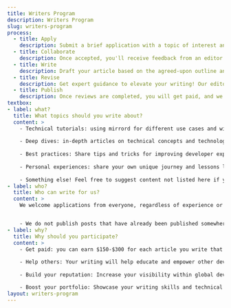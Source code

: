 ```yaml
---
title: Writers Program
description: Writers Program
slug: writers-program
process:
  - title: Apply
    description: Submit a brief application with a topic of interest and an outline, along with a writing sample that showcases your experience and writing skills.
  - title: Collaborate
    description: Once accepted, you'll receive feedback from an editor who will guide you through the writing process. They will help you refine your chosen topic and outline and offer feedback throughout the writing stage.
  - title: Write
    description: Draft your article based on the agreed-upon outline and style guide. Submit your draft for review and feedback.
  - title: Revise
    description: Get expert guidance to elevate your writing! Our editors will offer insightful feedback to help polish your article for publication.
  - title: Publish
    description: Once reviews are completed, you will get paid, and we'll publish the article and promote it across all of our channels.
textbox:
- label: what?
  title: What topics should you write about?
  content: >
    - Technical tutorials: using mirrord for different use cases and within different stacks.
  
    - Deep dives: in-depth articles on technical concepts and technologies.
    
    - Best practices: Share tips and tricks for improving developer experience.
    
    - Personal experiences: share your own unique journey and lessons learned using mirrord in your software development cycle.
    
    - Something else! Feel free to suggest content not listed here if you think it might be appropriate and interesting to our target audience.
- label: who?
  title: Who can write for us?
  content: >
    We welcome applications from everyone, regardless of experience or role. All we ask is that you be comfortable with receiving feedback on your writing.


    - We do not publish posts that have already been published somewhere else.
- label: why?
  title: Why should you participate?
  content: >
    - Get paid: you can earn $150-$300 for each article you write that gets published.
    
    - Help others: Your writing will help educate and empower other developers.
    
    - Build your reputation: Increase your visibility within global developer communities.

    - Boost your portfolio: Showcase your writing skills and technical knowledge.
layout: writers-program
---
```


